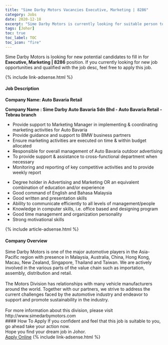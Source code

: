 ```yaml
---
title: "Sime Darby Motors Vacancies Executive, Marketing | 8286" 
category: Jobs 
date: 2020-12-18 
excerpt: "Sime Darby Motors is currently looking for suitable person to fill in the Executive, Marketing | 8286 which positioned at Johor" 
tags: [Johor] 
toc: true 
toc_label: TOC 
toc_icon: "fire" 
--- 
```


<p>Sime Darby Motors is looking for new potential candidates to fill in for <b>Executive, Marketing | 8286</b> position. If you currently looking for new job opportunities and qualified with the job desc, feel free to apply this job.
</p>{% include link-adsense.html %} 
<div><div><div><h4>Job Description</h4></div></div><div><div><span><div><p><b>Company Name: Auto Bavaria Retail</b></p><p><strong>Company Name : Sime Darby Auto Bavaria Sdn Bhd - Auto Bavaria Retail - Tebrau branch</strong></p><ul><li>Provide support to Marketing Manager in implementing &amp; coordinating marketing activities for Auto Bavaria</li><li>Provide guidance and support to BMW business partners</li><li>Ensure marketing activities are executed on time &amp; within budget allocated</li><li>Responsible for overall management of Auto Bavaria outdoor advertising</li><li>To provide support &amp; assistance to cross-functional department when necessary</li><li>Monitoring and reporting of key competitive activities and to provide weekly report</li></ul><ul><li>Degree holder in Advertising and Marketing OR an equivalent combination of education and/or experience</li><li>Good command of English and Bahasa Malaysia</li><li>Good written and presentation skills</li><li>Ability to communicate efficiently to all levels of management/people</li><li>Knowledge in computer skills, i.e. office based and designing program</li><li>Good time management and organization personality</li><li>Strong motivational skills</li></ul></div></span></div></div></div> 
{% include article-adsense.html %} 
<div><div><div><h4>Company Overview</h4></div></div><div><div><span><div><div>
	Sime Darby Motors is one of the major automotive players in the Asia-Pacific region with presence in Malaysia, Australia, China, Hong Kong, Macau, New Zealand, Singapore, Thailand and Taiwan. We are actively involved in the various parts of the value chain such as importation, assembly, distribution and retail.</div>
<div>
<br>
	The Motors Division has relationships with many vehicle manufacturers around the world. Together with our partners, we strive to address the current challenges faced by the automotive industry and endeavor to support and promote sustainability in the industry.</div>
<div>
<br>
	For more information about this division, please visit http://www.simedarbymotors.com</div></div></span></div></div></div> 
#### How To Apply 
If you confident and feel that this job is suitable to you, go ahead take your action now. <br/> 
Hope you find your dream job in Johor. <br/> 
<a href="https://www.jobstreet.com.my/en/job/executive-marketing-%7C-8286-4446964?jobId=jobstreet-my-job-4446964&sectionRank=19&token=0~91a39689-d583-4308-a0d6-bf4f6b29c42d&fr=SRP%20View%20In%20New%20Ta" class="btn btn--info" target="_blank" rel="nofollow noopenner">Apply Online</a> 
{% include link-adsense.html %} 